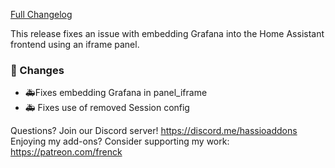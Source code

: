 [Full Changelog][changelog]

This release fixes an issue with embedding Grafana into the Home Assistant frontend using an iframe panel.

### 🔨  Changes

- 🚑Fixes embedding Grafana in panel_iframe
- :ambulance: Fixes use of removed Session config

[changelog]: https://github.com/hassio-addons/addon-grafana/compare/v2.1.2...v2.1.3

Questions? Join our Discord server! https://discord.me/hassioaddons
Enjoying my add-ons? Consider supporting my work: https://patreon.com/frenck